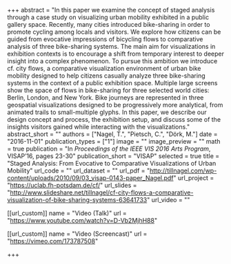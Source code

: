 +++
abstract = "In this paper we examine the concept of staged analysis through a case study on visualizing urban mobility exhibited in a public gallery space. Recently, many cities introduced bike-sharing in order to promote cycling among locals and visitors. We explore how citizens can be guided from evocative impressions of bicycling flows to comparative analysis of three bike-sharing systems. The main aim for visualizations in exhibition contexts is to encourage a shift from temporary interest to deeper insight into a complex phenomenon. To pursue this ambition we introduce cf. city flows, a comparative visualization environment of urban bike mobility designed to help citizens casually analyze three bike-sharing systems in the context of a public exhibition space. Multiple large screens show the space of flows in bike-sharing for three selected world cities: Berlin, London, and New York. Bike journeys are represented in three geospatial visualizations designed to be progressively more analytical, from animated trails to small-multiple glyphs. In this paper, we describe our design concept and process, the exhibition setup, and discuss some of the insights visitors gained while interacting with the visualizations."
abstract_short = ""
authors = ["Nagel, T.", "Pietsch, C.", "Dörk, M."]
date = "2016-11-01"
publication_types = ["1"]
image = ""
image_preview = ""
math = true
publication = "In *Proceedings of the IEEE VIS 2016 Arts Program*, VISAP’16, pages 23-30"
publication_short = "VISAP"
selected = true
title = "Staged Analysis: From Evocative to Comparative Visualizations of Urban Mobility"
url_code = ""
url_dataset = ""
url_pdf = "http://tillnagel.com/wp-content/uploads/2010/09/03_visap-0143-paper_Nagel.pdf"
url_project = "https://uclab.fh-potsdam.de/cf/"
url_slides = "http://www.slideshare.net/tillnagel/cf-city-flows-a-comparative-visualization-of-bike-sharing-systems-63641733"
url_video = ""

[[url_custom]]
name = "Video (Talk)"
url = "https://www.youtube.com/watch?v=D-Vb2MjhH88"

[[url_custom]]
name = "Video (Screencast)"
url = "https://vimeo.com/173787508"

+++
